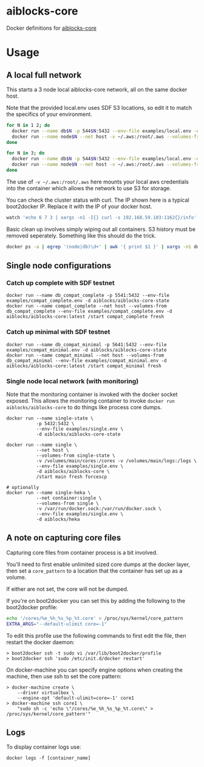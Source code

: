 # aiblocks-core

Docker definitions for [aiblocks-core](https://github.com/aiblocks/aiblocks-core)

# Usage


## A local full network

This starts a 3 node local aiblocks-core network, all on the same docker host.

Note that the provided local.env uses SDF S3 locations, so edit it to match the specifics of your environment.

```sh
for N in 1 2; do
  docker run --name db$N -p 544$N:5432 --env-file examples/local.env -d aiblocks/aiblocks-core-state
  docker run --name node$N --net host -v ~/.aws:/root/.aws --volumes-from db$N --env-file examples/local.env -d aiblocks/aiblocks-core /start node$N fresh forcescp
done

for N in 3; do
  docker run --name db$N -p 544$N:5432 --env-file examples/local.env -d aiblocks/aiblocks-core-state
  docker run --name node$N --net host -v ~/.aws:/root/.aws --volumes-from db$N --env-file examples/local.env -d aiblocks/aiblocks-core /start node$N fresh
done
```

The use of `-v ~/.aws:/root/.aws` here mounts your local aws credentials into the container which allows the network to use S3 for storage.

You can check the cluster status with curl. The IP shown here is a typical boot2docker IP. Replace it with the IP of your docker host.

```sh
watch 'echo 6 7 3 | xargs -n1 -I{} curl -s 192.168.59.103:1162{}/info'
```

Basic clean up involves simply wiping out all containers. S3 history must be removed seperately. Something like this should do the trick.

```sh
docker ps -a | egrep '(node|db)\d+' | awk '{ print $1 }' | xargs -n1 docker rm -f -v
```

## Single node configurations

### Catch up complete with SDF testnet

```
docker run --name db_compat_complete -p 5541:5432 --env-file examples/compat_complete.env -d aiblocks/aiblocks-core-state
docker run --name compat_complete --net host --volumes-from db_compat_complete --env-file examples/compat_complete.env -d aiblocks/aiblocks-core:latest /start compat_complete fresh
```

### Catch up minimal with SDF testnet

```
docker run --name db_compat_minimal -p 5641:5432 --env-file examples/compat_minimal.env -d aiblocks/aiblocks-core-state
docker run --name compat_minimal --net host --volumes-from db_compat_minimal --env-file examples/compat_minimal.env -d aiblocks/aiblocks-core:latest /start compat_minimal fresh
```

### Single node local network (with monitoring)

Note that the monitoring container is invoked with the docker socket exposed. This allows the monitoring container to invoke `docker run aiblocks/aiblocks-core` to do things like process core dumps.

```
docker run --name single-state \
           -p 5432:5432 \
           --env-file examples/single.env \
           -d aiblocks/aiblocks-core-state

docker run --name single \
           --net host \
           --volumes-from single-state \
           -v /volumes/main/cores:/cores -v /volumes/main/logs:/logs \
           --env-file examples/single.env \
           -d aiblocks/aiblocks-core \
           /start main fresh forcescp

# optionally
docker run --name single-heka \
           --net container:single \
           --volumes-from single \
           -v /var/run/docker.sock:/var/run/docker.sock \
           --env-file examples/single.env \
           -d aiblocks/heka
```

## A note on capturing core files

Capturing core files from container process is a bit involved.

You'll need to first enable unlimited sized core dumps at the docker layer, then set a `core_pattern` to a location that the container has set up as a volume.

If either are not set, the core will not be dumped.

If you're on boot2docker you can set this by adding the following to the boot2docker profile:

```sh
echo '/cores/%e_%h_%s_%p_%t.core' > /proc/sys/kernel/core_pattern
EXTRA_ARGS="--default-ulimit core=-1"
```

To edit this profile use the following commands to first edit the file, then restart the docker daemon:

```console
> boot2docker ssh -t sudo vi /var/lib/boot2docker/profile
> boot2docker ssh 'sudo /etc/init.d/docker restart'
```

On docker-machine you can specify engine options when creating the machine, then use ssh to set the core pattern:

```console
> docker-machine create \
    --driver virtualbox \
    --engine-opt 'default-ulimit=core=-1' core1
> docker-machine ssh core1 \
    "sudo sh -c 'echo \"/cores/%e_%h_%s_%p_%t.core\" > /proc/sys/kernel/core_pattern'"
```

## Logs

To display container logs use:

```
docker logs -f [container_name]
```
